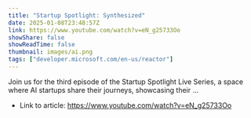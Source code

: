 ```yaml
---
title: "Startup Spotlight: Synthesized"
date: 2025-01-08T23:48:57Z
link: https://www.youtube.com/watch?v=eN_g25733Oo
showShare: false
showReadTime: false
thumbnail: images/ai.png
tags: ["developer.microsoft.com/en-us/reactor"]
---
```

Join us for the third episode of the Startup Spotlight Live Series, a space where AI startups share their journeys, showcasing their ...

- Link to article: https://www.youtube.com/watch?v=eN_g25733Oo